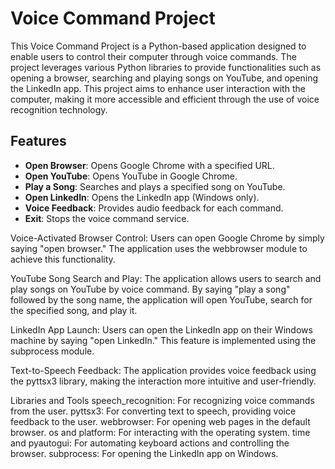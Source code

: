  # Voice Command Project

This Voice Command Project is a Python-based application designed to enable users to control their computer through voice commands. The project leverages various Python libraries to provide functionalities such as opening a browser, searching and playing songs on YouTube, and opening the LinkedIn app. This project aims to enhance user interaction with the computer, making it more accessible and efficient through the use of voice recognition technology.

## Features

- **Open Browser**: Opens Google Chrome with a specified URL.
- **Open YouTube**: Opens YouTube in Google Chrome.
- **Play a Song**: Searches and plays a specified song on YouTube.
- **Open LinkedIn**: Opens the LinkedIn app (Windows only).
- **Voice Feedback**: Provides audio feedback for each command.
- **Exit**: Stops the voice command service.

Voice-Activated Browser Control: Users can open Google Chrome by simply saying "open browser." The application uses the webbrowser module to achieve this functionality.

YouTube Song Search and Play: The application allows users to search and play songs on YouTube by voice command. By saying "play a song" followed by the song name, the application will open YouTube, search for the specified song, and play it.

LinkedIn App Launch: Users can open the LinkedIn app on their Windows machine by saying "open LinkedIn." This feature is implemented using the subprocess module.

Text-to-Speech Feedback: The application provides voice feedback using the pyttsx3 library, making the interaction more intuitive and user-friendly.

Libraries and Tools
speech_recognition: For recognizing voice commands from the user.
pyttsx3: For converting text to speech, providing voice feedback to the user.
webbrowser: For opening web pages in the default browser.
os and platform: For interacting with the operating system.
time and pyautogui: For automating keyboard actions and controlling the browser.
subprocess: For opening the LinkedIn app on Windows.
